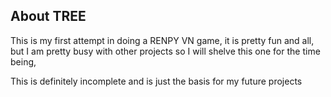 ## About TREE

This is my first attempt in doing a RENPY VN game, it is pretty fun and all, but I am pretty busy with other projects so I will shelve this one for the time being,



This is definitely incomplete and is just the basis for my future projects
